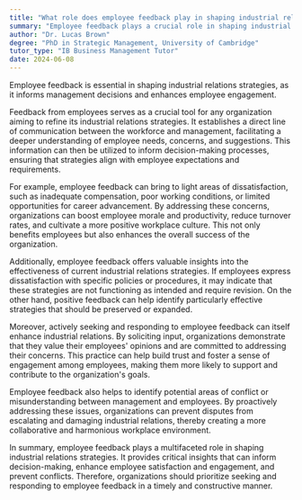 ```yaml
---
title: "What role does employee feedback play in shaping industrial relations strategies?"
summary: "Employee feedback plays a crucial role in shaping industrial relations strategies by informing management decisions and fostering employee engagement."
author: "Dr. Lucas Brown"
degree: "PhD in Strategic Management, University of Cambridge"
tutor_type: "IB Business Management Tutor"
date: 2024-06-08
---
```


Employee feedback is essential in shaping industrial relations strategies, as it informs management decisions and enhances employee engagement.

Feedback from employees serves as a crucial tool for any organization aiming to refine its industrial relations strategies. It establishes a direct line of communication between the workforce and management, facilitating a deeper understanding of employee needs, concerns, and suggestions. This information can then be utilized to inform decision-making processes, ensuring that strategies align with employee expectations and requirements.

For example, employee feedback can bring to light areas of dissatisfaction, such as inadequate compensation, poor working conditions, or limited opportunities for career advancement. By addressing these concerns, organizations can boost employee morale and productivity, reduce turnover rates, and cultivate a more positive workplace culture. This not only benefits employees but also enhances the overall success of the organization.

Additionally, employee feedback offers valuable insights into the effectiveness of current industrial relations strategies. If employees express dissatisfaction with specific policies or procedures, it may indicate that these strategies are not functioning as intended and require revision. On the other hand, positive feedback can help identify particularly effective strategies that should be preserved or expanded.

Moreover, actively seeking and responding to employee feedback can itself enhance industrial relations. By soliciting input, organizations demonstrate that they value their employees' opinions and are committed to addressing their concerns. This practice can help build trust and foster a sense of engagement among employees, making them more likely to support and contribute to the organization's goals.

Employee feedback also helps to identify potential areas of conflict or misunderstanding between management and employees. By proactively addressing these issues, organizations can prevent disputes from escalating and damaging industrial relations, thereby creating a more collaborative and harmonious workplace environment.

In summary, employee feedback plays a multifaceted role in shaping industrial relations strategies. It provides critical insights that can inform decision-making, enhance employee satisfaction and engagement, and prevent conflicts. Therefore, organizations should prioritize seeking and responding to employee feedback in a timely and constructive manner.
    